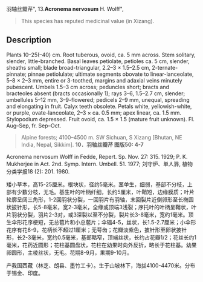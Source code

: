羽轴丝瓣芹",
13.**Acronema nervosum** H. Wolff",

> This species has reputed medicinal value (in Xizang).

## Description
Plants 10–25(–40) cm. Root tuberous, ovoid, ca. 5 mm across. Stem solitary, slender, little-branched. Basal leaves petiolate, petioles ca. 5 cm, slender, sheaths small; blade broad-triangular, 2.2–3 × 1.5–2.5 cm, 2-ternate-pinnate; pinnae petiolulate; ultimate segments obovate to linear-lanceolate, 5–8 × 2–3 mm, entire or 3-toothed, margins and adaxial veins minutely pubescent. Umbels 1.5–3 cm across; peduncles short; bracts and bracteoles absent (bracts occasionally 1); rays 3–6, 1.5–2.7 cm, slender; umbellules 5–12 mm, 3–9-flowered; pedicels 2–9 mm, unequal, spreading and elongating in fruit. Calyx teeth obsolete. Petals white, yellowish-white, or purple, ovate-lanceolate, 2–3 × ca. 0.5 mm; apex linear, ca. 1.5 mm. Stylopodium depressed. Fruit ovoid, ca. 1.5 × 1.5 (mature fruit unknown). Fl. Aug–Sep, fr. Sep–Oct.

> Alpine forests; 4100–4500 m. SW Sichuan, S Xizang [Bhutan, NE India, Nepal, Sikkim].
**10．羽轴丝瓣芹 图版50: 4-7**

Acronema nervosum Wolff in Fedde, Repert. Sp. Nov. 27: 315. 1929; P. K. Mukherjee in Act. 2nd. Symp. Intern. Umbell. 51. 1977; 刘守炉、单人骅, 植物分类学报18 (2): 201. 1980.

矮小草本，高15-25厘米。根块状，径约5毫米。茎单生，细弱，基部不分枝，上部有少数分枝，无毛。基生叶的叶柄纤细，长约5厘米，叶鞘短，边缘膜质；叶片轮廓呈阔三角形，1-2回羽状分裂，一回羽片有羽轴，末回裂片近倒卵形至长椭圆状披针形，长5-8毫米，宽2-3毫米，全缘或顶端3浅裂；序托叶的叶柄呈鞘状，叶片羽状分裂，羽片2-3对，或3深裂以至不分裂，裂片长3-8毫米，宽约1毫米。顶生伞形花序梗短，无总苞片和小总苞片；伞辐4-5，丝状，长1.5-2.7厘米；小伞形花序有花6-9，花柄长不超过1厘米；无萼齿；花瓣淡紫色，披针形至卵状披针形，长2-3毫米，宽约0.5毫米，基部略窄，顶端丝状，长约占花瓣1/2；花丝长约1毫米，花药近圆形；花柱基圆盘状，花柱在幼果时向外反折，略长于花柱基。幼果卵圆形，主棱丝状，无毛。花期8-9月，果期9-10月。

产我国西藏（林芝、朗县、墨竹工卡）。生于山坡林下，海拔4100-4470米。分布于锡金、印度。
